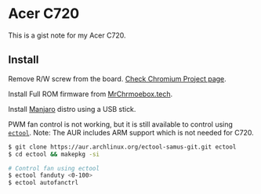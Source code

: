 # Acer C720

This is a gist note for my Acer C720.

## Install

Remove R/W screw from the board. [Check Chromium Project page](https://www.chromium.org/chromium-os/developer-information-for-chrome-os-devices/acer-c720-chromebook#TOC-What-s-Inside-).

Install Full ROM firmware from [MrChrmoebox.tech](https://mrchromebox.tech).

Install [Manjaro](https://manjaro.org) distro using a USB stick.

PWM fan control is not working, but it is still available to control using [`ectool`](https://aur.archlinux.org/packages/ectool-samus-git/). Note: The AUR includes ARM support which is not needed for C720.

```bash
$ git clone https://aur.archlinux.org/ectool-samus-git.git ectool
$ cd ectool && makepkg -si

# Control fan using ectool
$ ectool fanduty <0-100>
$ ectool autofanctrl
```


